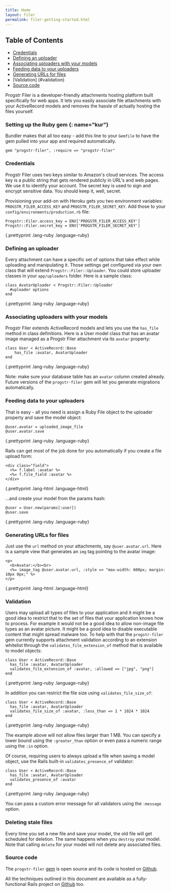 ```yaml
---
title: Home
layout: filer
permalink: filer-getting-started.html
---
```

## Table of Contents

* [Credentials](#credentials)
* [Defining an uploader](#defining_an_uploader)
* [Associating uploaders with your models](#associating_uploaders_with_your_models)
* [Feeding data to your uploaders](#feeding_data_to_your_uploaders)
* [Generating URLs for files](#generating_urls_for_files)
* [Validation] (#validation)
* [Source code](#source_code)


Progstr Filer is a developer-friendly attachments hosting platform built specifically for web apps. It lets you easily associate file attachments with your ActiveRecord models and removes the hassle of actually hosting the files yourself.

### Setting up the Ruby gem {: name="kur"} 

Bundler makes that all too easy - add this line to your `Gemfile` to have the gem pulled into your app and required automatically.


    gem "progstr-filer", :require => "progstr-filer"


### Credentials

Progstr Filer uses two keys similar to Amazon's cloud services. The access key is a public string that gets rendered publicly in URL's and web pages. We use it to identify your account. The secret key is used to sign and encrypt sensitive data. You should keep it, well, secret.

Provisioning your add-on with Heroku gets you two environment variables: `PROGSTR_FILER_ACCESS_KEY` and `PROGSTR_FILER_SECRET_KEY`. Add those to your `config/environments/production.rb` file:

    Progstr::Filer.access_key = ENV['PROGSTR_FILER_ACCESS_KEY']
    Progstr::Filer.secret_key = ENV['PROGSTR_FILER_SECRET_KEY']
{.prettyprint .lang-ruby .language-ruby}


### Defining an uploader

Every attachment can have a specific set of options that take effect while uploading and manipulating it. Those settings get configured via your own class that will extend `Progstr::Filer::Uploader`. You could store uploader classes in your `app/uploaders` folder. Here is a sample class:

    class AvatarUploader < Progstr::Filer::Uploader
      #uploader options
    end
{.prettyprint .lang-ruby .language-ruby}


### Associating uploaders with your models

Progstr Filer extends ActiveRecord models and lets you use the `has_file` method in class definitions. Here is a User model class that has an avatar image managed as a Progstr Filer attachment via its `avatar` property:

    class User < ActiveRecord::Base
        has_file :avatar, AvatarUploader
    end
{.prettyprint .lang-ruby .language-ruby}


Note: make sure your database table has an `avatar` column created already. Future versions of the `progstr-filer` gem will let you generate migrations automatically.

### Feeding data to your uploaders

That is easy - all you need is assign a Ruby File object to the uploader property and save the model object:

    @user.avatar = uploaded_image_file
    @user.avatar.save 
{.prettyprint .lang-ruby .language-ruby}


Rails can get most of the job done for you automatically if you create a file upload form:

    <div class="field">
      <%= f.label :avatar %>
      <%= f.file_field :avatar %>
    </div>
{.prettyprint .lang-html .language-html}


...and create your model from the params hash:

    @user = User.new(params[:user])
    @user.save
{.prettyprint .lang-ruby .language-ruby}


### Generating URLs for files

Just use the `url` method on your attachments, say `@user.avatar.url`. Here is a sample view that generates an `img` tag pointing to the avatar image:

    <p>
      <b>Avatar:</b><br>
      <%= image_tag @user.avatar.url, :style => "max-width: 600px; margin: 10px 0px;" %>
    </p>
{.prettyprint .lang-html .language-html}

### Validation

Users may upload all types of files to your application and it might be a good idea to restrict that to the set of files that your application knows how to process. For example it would not be a good idea to allow non-image file types as an avatar picture. It might be a good idea to disable executable content that might spread malware too. To help with that the `progstr-filer` gem currently supports attachment validation according to an extension whitelist through the `validates_file_extension_of` method that is available to model objects:

    class User < ActiveRecord::Base
      has_file :avatar, AvatarUploader
      validates_file_extension_of :avatar, :allowed => ["jpg", "png"]
    end
{.prettyprint .lang-ruby .language-ruby}

In addition you can restrict the file size using `validates_file_size_of`:

    class User < ActiveRecord::Base
      has_file :avatar, AvatarUploader
      validates_file_size_of :avatar, :less_than => 1 * 1024 * 1024
    end
{.prettyprint .lang-ruby .language-ruby}

The example above will not allow files larger than 1 MB. You can specify a lower bound using the `:greater_than` option or even pass a numeric range using the `:in` option.

Of course, requiring users to always upload a file when saving a model object, use the Rails built-in `validates_presence_of` validator:

    class User < ActiveRecord::Base
      has_file :avatar, AvatarUploader
      validates_presence_of :avatar
    end
{.prettyprint .lang-ruby .language-ruby}

You can pass a custom error message for all validators using the `:message` option.

### Deleting stale files

Every time you set a new file and save your model, the old file will get scheduled for deletion. The same happens when you `destroy` your model. Note that calling `delete` for your model will not delete any associated files.

### Source code

The `progstr-filer` [gem](https://rubygems.org/gems/progstr-filer) is open source and its code is hosted on [Github](https://github.com/progstr/progstr-filer-gem).

All the techniques outlined in this document are available as a fully-functional Rails project on [Github](https://github.com/progstr/progstr-filer-demo) too.
